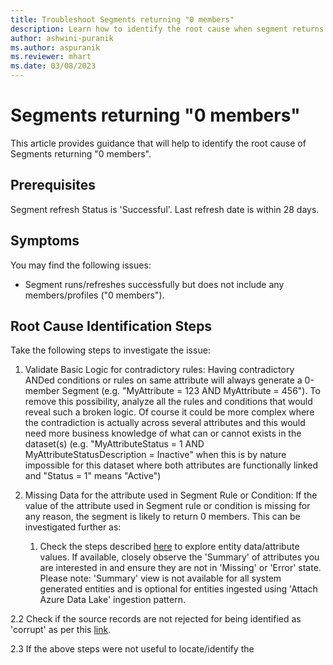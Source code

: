 ```yaml
---
title: Troubleshoot Segments returning "0 members"
description: Learn how to identify the root cause when segment returns 0 members in Dynamics 365 Customer Insights.
author: ashwini-puranik
ms.author: aspuranik
ms.reviewer: mhart
ms.date: 03/08/2023
---
```


# Segments returning "0 members"

This article provides guidance that will help to identify the root cause of Segments returning "0 members".

## Prerequisites

Segment refresh Status is 'Successful'.
Last refresh date is within 28 days.

## Symptoms

You may find the following issues:

- Segment runs/refreshes successfully but does not include any members/profiles ("0 members").

## Root Cause Identification Steps

Take the following steps to investigate the issue:

1. Validate Basic Logic for contradictory rules:
Having contradictory ANDed conditions or rules on same attribute will always generate a 0-member Segment (e.g. "MyAttribute = 123 AND MyAttribute = 456").
To remove this possibility, analyze all the rules and conditions that would reveal such a broken logic. Of course it could be more complex where the contradiction is actually across several attributes and this would need more business knowledge of what can or cannot exists in the dataset(s) (e.g. "MyAttributeStatus = 1 AND MyAttributeStatusDescription = Inactive" when this is by nature impossible for this dataset where both attributes are functionally linked and "Status = 1" means "Active")

2. Missing Data for the attribute used in Segment Rule or Condition:
If the value of the attribute used in Segment rule or condition is missing for any reason, the segment is likely to return 0 members. This can be investigated further as:

    1. Check the steps described [here](https://learn.microsoft.com/en-us/dynamics365/customer-insights/entities#explore-a-specific-entitys-data) to explore entity data/attribute values. 
If available, closely observe the 'Summary' of attributes you are interested in and ensure they are not in 'Missing' or 'Error' state. 
Please note: 'Summary' view is not available for all system generated entities and is optional for entities ingested using 'Attach Azure Data Lake' ingestion pattern.

2.2 Check if the source records are not rejected for being identified as 'corrupt' as per this [link](https://learn.microsoft.com/en-us/dynamics365/customer-insights/data-sources#corrupt-data-sources).

2.3 If the above steps were not useful to locate/identify the 
